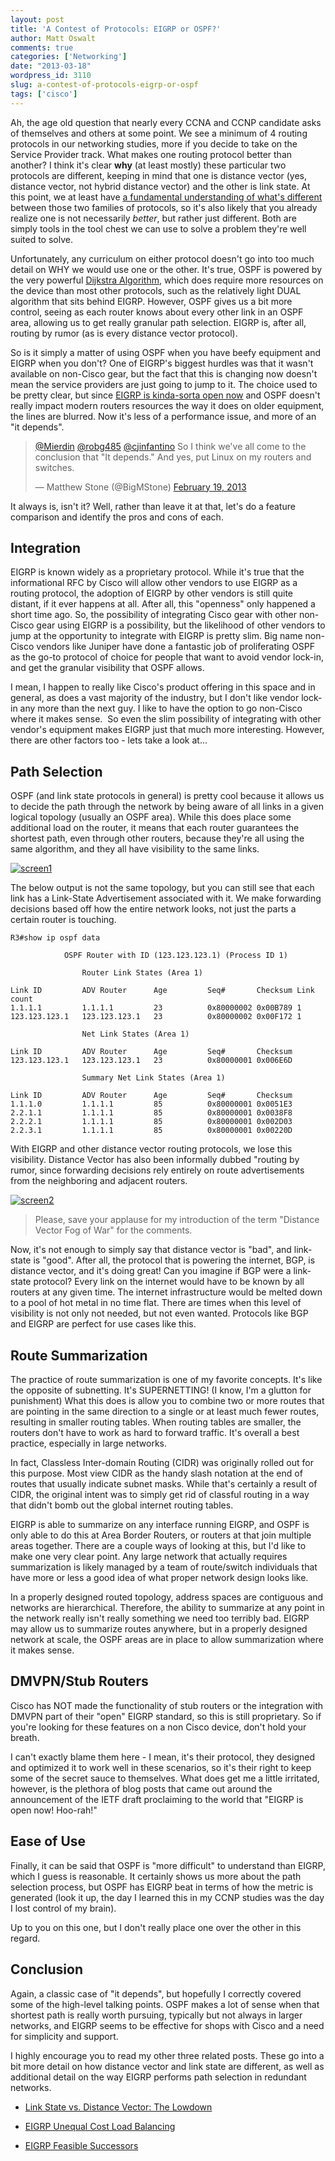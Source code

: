 ```yaml
---
layout: post
title: 'A Contest of Protocols: EIGRP or OSPF?'
author: Matt Oswalt
comments: true
categories: ['Networking']
date: "2013-03-18"
wordpress_id: 3110
slug: a-contest-of-protocols-eigrp-or-ospf
tags: ['cisco']
---
```



Ah, the age old question that nearly every CCNA and CCNP candidate asks of themselves and others at some point. We see a minimum of 4 routing protocols in our networking studies, more if you decide to take on the Service Provider track. What makes one routing protocol better than another? I think it's clear **why** (at least mostly) these particular two protocols are different, keeping in mind that one is distance vector (yes, distance vector, not hybrid distance vector) and the other is link state. At this point, we at least have [a fundamental understanding of what's different](https://keepingitclassless.net/2011/10/link-state-vs-distance-vector-the-lowdown/) between those two families of protocols, so it's also likely that you already realize one is not necessarily _better_, but rather just different. Both are simply tools in the tool chest we can use to solve a problem they're well suited to solve.

Unfortunately, any curriculum on either protocol doesn't go into too much detail on WHY we would use one or the other. It's true, OSPF is powered by the very powerful [Dijkstra Algorithm](http://en.wikipedia.org/wiki/Dijkstra's_algorithm), which does require more resources on the device than most other protocols, such as the relatively light DUAL algorithm that sits behind EIGRP. However, OSPF gives us a bit more control, seeing as each router knows about every other link in an OSPF area, allowing us to get really granular path selection. EIGRP is, after all, routing by rumor (as is every distance vector protocol).

So is it simply a matter of using OSPF when you have beefy equipment and EIGRP when you don't? One of EIGRP's biggest hurdles was that it wasn't available on non-Cisco gear, but the fact that this is changing now doesn't mean the service providers are just going to jump to it. The choice used to be pretty clear, but since [EIGRP is kinda-sorta open now](http://www.cisco.com/en/US/prod/collateral/iosswrel/ps6537/ps6554/ps6599/ps6630/qa_C67-726299.html) and OSPF doesn't really impact modern routers resources the way it does on older equipment, the lines are blurred. Now it's less of a performance issue, and more of an "it depends".

<blockquote class="twitter-tweet" lang="en"><p lang="en" dir="ltr"><a href="https://twitter.com/Mierdin">@Mierdin</a> <a href="https://twitter.com/robg485">@robg485</a> <a href="https://twitter.com/cjinfantino">@cjinfantino</a> So I think we&#39;ve all come to the conclusion that &quot;It depends.&quot; And yes, put Linux on my routers and switches.</p>&mdash; Matthew Stone (@BigMStone) <a href="https://twitter.com/BigMStone/status/303916897387302912">February 19, 2013</a></blockquote>
<script async src="//platform.twitter.com/widgets.js" charset="utf-8"></script>

It always is, isn't it? Well, rather than leave it at that, let's do a feature comparison and identify the pros and cons of each.

## Integration

EIGRP is known widely as a proprietary protocol. While it's true that the informational RFC by Cisco will allow other vendors to use EIGRP as a routing protocol, the adoption of EIGRP by other vendors is still quite distant, if it ever happens at all. After all, this "openness" only happened a short time ago. So, the possibility of integrating Cisco gear with other non-Cisco gear using EIGRP is a possibility, but the likelihood of other vendors to jump at the opportunity to integrate with EIGRP is pretty slim. Big name non-Cisco vendors like Juniper have done a fantastic job of proliferating OSPF as the go-to protocol of choice for people that want to avoid vendor lock-in, and get the granular visibility that OSPF allows.

I mean, I happen to really like Cisco's product offering in this space and in general, as does a vast majority of the industry, but I don't like vendor lock-in any more than the next guy. I like to have the option to go non-Cisco where it makes sense.  So even the slim possibility of integrating with other vendor's equipment makes EIGRP just that much more interesting. However, there are other factors too - lets take a look at...

## Path Selection

OSPF (and link state protocols in general) is pretty cool because it allows us to decide the path through the network by being aware of all links in a given logical topology (usually an OSPF area). While this does place some additional load on the router, it means that each router guarantees the shortest path, even through other routers, because they're all using the same algorithm, and they all have visibility to the same links.

[![screen1](/assets/2013/03/screen1.png)](/assets/2013/03/screen1.png)

The below output is not the same topology, but you can still see that each link has a Link-State Advertisement associated with it. We make forwarding decisions based off how the entire network looks, not just the parts a certain router is touching.

    R3#show ip ospf data
    
                OSPF Router with ID (123.123.123.1) (Process ID 1)
    
                    Router Link States (Area 1)
    
    Link ID         ADV Router      Age         Seq#       Checksum Link count
    1.1.1.1         1.1.1.1         23          0x80000002 0x00B789 1
    123.123.123.1   123.123.123.1   23          0x80000002 0x00F172 1
    
                    Net Link States (Area 1)
    
    Link ID         ADV Router      Age         Seq#       Checksum
    123.123.123.1   123.123.123.1   23          0x80000001 0x006E6D
    
                    Summary Net Link States (Area 1)
    
    Link ID         ADV Router      Age         Seq#       Checksum
    1.1.1.0         1.1.1.1         85          0x80000001 0x0051E3
    2.2.1.1         1.1.1.1         85          0x80000001 0x0038F8
    2.2.2.1         1.1.1.1         85          0x80000001 0x002D03
    2.2.3.1         1.1.1.1         85          0x80000001 0x00220D

With EIGRP and other distance vector routing protocols, we lose this visibility. Distance Vector has also been informally dubbed "routing by rumor, since forwarding decisions rely entirely on route advertisements from the neighboring and adjacent routers.

[![screen2](/assets/2013/03/screen2.png)](/assets/2013/03/screen2.png)

> Please, save your applause for my introduction of the term "Distance Vector Fog of War" for the comments.

Now, it's not enough to simply say that distance vector is "bad", and link-state is "good". After all, the protocol that is powering the internet, BGP, is distance vector, and it's doing great! Can you imagine if BGP were a link-state protocol? Every link on the internet would have to be known by all routers at any given time. The internet infrastructure would be melted down to a pool of hot metal in no time flat. There are times when this level of visibility is not only not needed, but not even wanted. Protocols like BGP and EIGRP are perfect for use cases like this.

## Route Summarization

The practice of route summarization is one of my favorite concepts. It's like the opposite of subnetting. It's SUPERNETTING! (I know, I'm a glutton for punishment) What this does is allow you to combine two or more routes that are pointing in the same direction to a single or at least much fewer routes, resulting in smaller routing tables. When routing tables are smaller, the routers don't have to work as hard to forward traffic. It's overall a best practice, especially in large networks.

In fact, Classless Inter-domain Routing (CIDR) was originally rolled out for this purpose. Most view CIDR as the handy slash notation at the end of routes that usually indicate subnet masks. While that's certainly a result of CIDR, the original intent was to simply get rid of classful routing in a way that didn't bomb out the global internet routing tables.

EIGRP is able to summarize on any interface running EIGRP, and OSPF is only able to do this at Area Border Routers, or routers at that join multiple areas together. There are a couple ways of looking at this, but I'd like to make one very clear point. Any large network that actually requires summarization is likely managed by a team of route/switch individuals that have more or less a good idea of what proper network design looks like.

In a properly designed routed topology, address spaces are contiguous and networks are hierarchical. Therefore, the ability to summarize at any point in the network really isn't really something we need too terribly bad. EIGRP may allow us to summarize routes anywhere, but in a properly designed network at scale, the OSPF areas are in place to allow summarization where it makes sense.

## DMVPN/Stub Routers

Cisco has NOT made the functionality of stub routers or the integration with DMVPN part of their "open" EIGRP standard, so this is still proprietary. So if you're looking for these features on a non Cisco device, don't hold your breath.

I can't exactly blame them here - I mean, it's their protocol, they designed and optimized it to work well in these scenarios, so it's their right to keep some of the secret sauce to themselves. What does get me a little irritated, however, is the plethora of blog posts that came out around the announcement of the IETF draft proclaiming to the world that "EIGRP is open now! Hoo-rah!"

## Ease of Use

Finally, it can be said that OSPF is "more difficult" to understand than EIGRP, which I guess is reasonable. It certainly shows us more about the path selection process, but OSPF has EIGRP beat in terms of how the metric is generated (look it up, the day I learned this in my CCNP studies was the day I lost control of my brain).

Up to you on this one, but I don't really place one over the other in this regard.

## Conclusion

Again, a classic case of "it depends", but hopefully I correctly covered some of the high-level talking points. OSPF makes a lot of sense when that shortest path is really worth pursuing, typically but not always in larger networks, and EIGRP seems to be effective for shops with Cisco and a need for simplicity and support.

I highly encourage you to read my other three related posts. These go into a bit more detail on how distance vector and link state are different, as well as additional detail on the way EIGRP performs path selection in redundant networks.

* [Link State vs. Distance Vector: The Lowdown](https://keepingitclassless.net/2011/10/link-state-vs-distance-vector-the-lowdown/)

* [EIGRP Unequal Cost Load Balancing](https://keepingitclassless.net/2011/09/eigrp-unequal-cost-load-balancing/)

* [EIGRP Feasible Successors](https://keepingitclassless.net/2011/07/eigrp-feasible-successors/)
